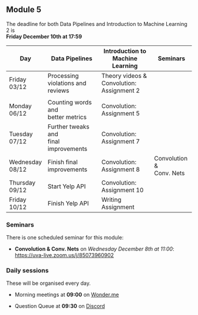 
## Module 5

The deadline for both Data Pipelines and Introduction to Machine Learning 2 is<br>**Friday December 10th at 17:59**

| Day                | Data Pipelines               | Introduction to<br>Machine Learning | Seminars                    |
| ------------------ | ---------------------------- | ----------------------------------- | --------------------------- |
| Friday<br>03/12    | Processing violations and<br>reviews | Theory videos &<br>Convolution: Assignment 2 |            |
|                    |                                      |                                              |            |
| Monday<br>06/12    | Counting words and<br>better metrics | Convolution: Assignment 5   |                             |
| Tuesday<br>07/12   | Further tweaks and<br>final improvements | Convolution: Assignment 7  |                          |
| Wednesday<br>08/12 | Finish final improvements    | Convolution: Assignment 8           | Convolution &<br>Conv. Nets |
| Thursday<br>09/12  | Start Yelp API               | Convolution: Assignment 10          |                             |
| Friday<br>10/12    | Finish Yelp API              | Writing Assignment                  |                             |

### Seminars

There is one scheduled seminar for this module:

* **Convolution & Conv. Nets** on *Wednesday December 8th at 11:00*: <https://uva-live.zoom.us/j/85073960902>

### Daily sessions

These will be organised every day.

* Morning meetings at **09:00** on [Wonder.me](https://www.wonder.me/r?id=c6cdcb4d-7901-44dc-9b9f-fe90898c22a5)

* Question Queue at **09:30** on [Discord](https://discord.gg/y9BVSck5z5)

